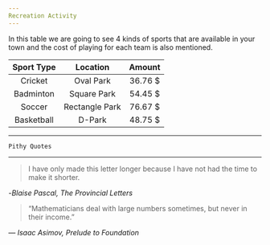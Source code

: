 ```yaml
---
Recreation Activity
---
```

In this table we are going to see 4 kinds of sports that are available in your town and the cost of playing for each team is also mentioned.

| Sport Type |    Location    | Amount |
| :--------: | :------------: | :-----: |
|  Cricket  |   Oval Park   | 36.76 $ |
| Badminton |  Square Park  | 54.45 $ |
|   Soccer   | Rectangle Park | 76.67 $ |
| Basketball |     D-Park     | 48.75 $ |

---

    Pithy Quotes

---

> I have only made this letter longer because I have not had the time to make it shorter.

-*Blaise Pascal, The Provincial Letters*

> “Mathematicians deal with large numbers sometimes, but never in their income.”

― *Isaac Asimov, Prelude to Foundation*

